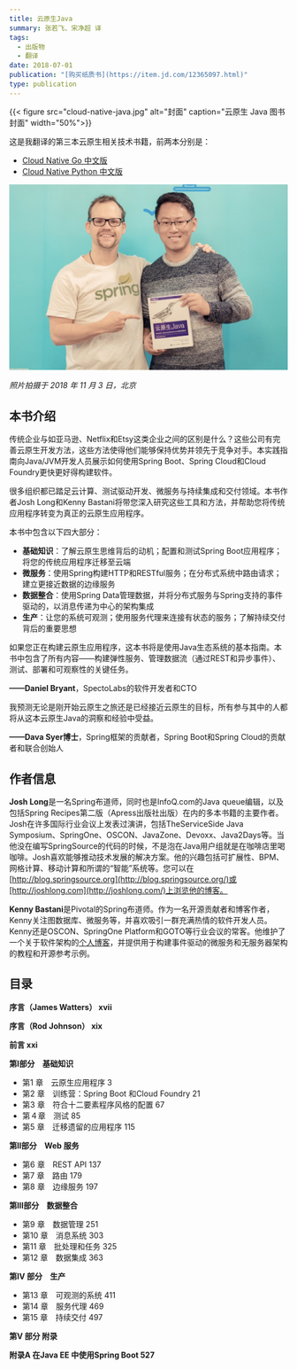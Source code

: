 ```yaml
---
title: 云原生Java
summary: 张若飞、宋净超 译
tags:
  - 出版物
  - 翻译
date: 2018-07-01
publication: "[购买纸质书](https://item.jd.com/12365097.html)"
type: publication
---
```


{{< figure src="cloud-native-java.jpg" alt="封面"  caption="云原生 Java  图书封面" width="50%">}}

这是我翻译的第三本云原生相关技术书籍，前两本分别是：

- [Cloud Native Go 中文版](/docs/book/cloud-native-go/)
- [Cloud Native Python 中文版](/docs/book/cloud-native-python/)

![Jimmy Song with Josh Long](jimmy-song-with-josh-long.jpg)

*照片拍摄于 2018 年 11 月 3 日，北京*

## 本书介绍

传统企业与如亚马逊、Netflix和Etsy这类企业之间的区别是什么？这些公司有完善云原生开发方法，这些方法使得他们能够保持优势并领先于竞争对手。本实践指南向Java/JVM开发人员展示如何使用Spring Boot、Spring Cloud和Cloud Foundry更快更好得构建软件。

很多组织都已踏足云计算、测试驱动开发、微服务与持续集成和交付领域。本书作者Josh Long和Kenny Bastani将带您深入研究这些工具和方法，并帮助您将传统应用程序转变为真正的云原生应用程序。

本书中包含以下四大部分：

- **基础知识**：了解云原生思维背后的动机；配置和测试Spring Boot应用程序；将您的传统应用程序迁移至云端
- **微服务**：使用Spring构建HTTP和RESTful服务；在分布式系统中路由请求；建立更接近数据的边缘服务
- **数据整合**：使用Spring Data管理数据，并将分布式服务与Spring支持的事件驱动的，以消息传递为中心的架构集成
- **生产**：让您的系统可观测；使用服务代理来连接有状态的服务；了解持续交付背后的重要思想

如果您正在构建云原生应用程序，这本书将是使用Java生态系统的基本指南。本书中包含了所有内容——构建弹性服务、管理数据流（通过REST和异步事件）、测试、部署和可观察性的关键任务。

**——Daniel Bryant**，SpectoLabs的软件开发者和CTO

我预测无论是刚开始云原生之旅还是已经接近云原生的目标，所有参与其中的人都将从这本云原生Java的洞察和经验中受益。

**——Dava Syer博士**，Spring框架的贡献者，Spring Boot和Spring Cloud的贡献者和联合创始人

## 作者信息

**Josh Long**是一名Spring布道师，同时也是InfoQ.com的Java queue编辑，以及包括Spring Recipes第二版（Apress出版社出版）在内的多本书籍的主要作者。Josh在许多国际行业会议上发表过演讲，包括TheServiceSide Java Symposium、SpringOne、OSCON、JavaZone、Devoxx、Java2Days等。当他没在编写SpringSource的代码的时候，不是泡在Java用户组就是在咖啡店里喝咖啡。Josh喜欢能够推动技术发展的解决方案。他的兴趣包括可扩展性、BPM、网格计算、移动计算和所谓的“智能”系统等。您可以在[http://blog.springsource.org](http://blog.springsource.org/)或[http://joshlong.com](http://joshlong.com/)上浏览他的博客。

**Kenny Bastani**是Pivotal的Spring布道师。作为一名开源贡献者和博客作者，Kenny关注图数据库、微服务等，并喜欢吸引一群充满热情的软件开发人员。Kenny还是OSCON、SpringOne Platform和GOTO等行业会议的常客。他维护了一个关于软件架构的[个人博客](http://kennybastani.com/)，并提供用于构建事件驱动的微服务和无服务器架构的教程和开源参考示例。

## 目录

**序言（James Watters） xvii**

**序言（Rod Johnson） xix**

**前言 xxi**

**第Ⅰ部分　基础知识**

- 第1 章　云原生应用程序 3
- 第2 章　训练营：Spring Boot 和Cloud Foundry 21
- 第3 章　符合十二要素程序风格的配置 67
- 第４章　测试 85
- 第5 章　迁移遗留的应用程序 115

**第Ⅱ部分　Web 服务**

- 第6 章　REST API 137
- 第7 章　路由 179
- 第8 章　边缘服务 197

**第Ⅲ部分　数据整合**

- 第9 章　数据管理 251
- 第10 章　消息系统 303
- 第11 章　批处理和任务 325
- 第12 章　数据集成 363

**第IV 部分　生产**

- 第13 章　可观测的系统 411
- 第14 章　服务代理 469
- 第15 章　持续交付 497

**第V 部分 附录**

**附录A 在Java EE 中使用Spring Boot 527**
